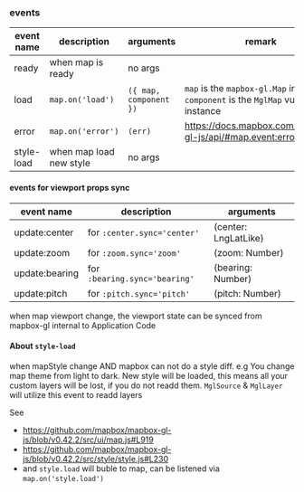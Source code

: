 ### events

| event name | description             | arguments              | remark                                                                                |
| ---------- | ----------------------- | ---------------------- | ------------------------------------------------------------------------------------- |
| ready      | when map is ready       | no args                |                                                                                       |
| load       | `map.on('load')`        | `({ map, component })` | `map` is the `mapbox-gl.Map` instance <br /> `component` is the `MglMap` vue instance |
| error      | `map.on('error')`       | `(err)`                | https://docs.mapbox.com/mapbox-gl-js/api/#map.event:error                             |
| style-load | when map load new style | no args                |                                                                                       |

#### events for viewport props sync

| event name     | description                   | arguments            |
| -------------- | ----------------------------- | -------------------- |
| update:center  | for `:center.sync='center'`   | (center: LngLatLike) |
| update:zoom    | for `:zoom.sync='zoom'`       | (zoom: Number)       |
| update:bearing | for `:bearing.sync='bearing'` | (bearing: Number)    |
| update:pitch   | for `:pitch.sync='pitch'`     | (pitch: Number)      |

when map viewport change, the viewport state can be synced from mapbox-gl internal to Application Code

#### About `style-load`

when mapStyle change AND mapbox can not do a style diff.
e.g You change map theme from light to dark.
New style will be loaded, this means all your custom layers will be lost, if you do not readd them.
`MglSource` & `MglLayer` will utilize this event to readd layers

See

- https://github.com/mapbox/mapbox-gl-js/blob/v0.42.2/src/ui/map.js#L919
- https://github.com/mapbox/mapbox-gl-js/blob/v0.42.2/src/style/style.js#L230
- and `style.load` will buble to map, can be listened via `map.on('style.load')`
